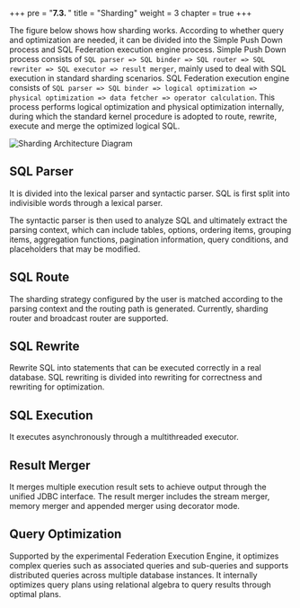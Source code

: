 +++
pre = "<b>7.3. </b>"
title = "Sharding"
weight = 3
chapter = true
+++

The figure below shows how sharding works. According to whether query and optimization are needed, it can be divided into the Simple Push Down process and SQL Federation execution engine process. 
Simple Push Down process consists of `SQL parser => SQL binder => SQL router => SQL rewriter => SQL executor => result merger`, mainly used to deal with SQL execution in standard sharding scenarios. 
SQL Federation execution engine consists of `SQL parser => SQL binder => logical optimization => physical optimization => data fetcher => operator calculation`. 
This process performs logical optimization and physical optimization internally, during which the standard kernel procedure is adopted to route, rewrite, execute and merge the optimized logical SQL.

![Sharding Architecture Diagram](https://shardingsphere.apache.org/document/current/img/sharding/sharding_architecture_en_v3.png)

## SQL Parser

It is divided into the lexical parser and syntactic parser. SQL is first split into indivisible words through a lexical parser. 

The syntactic parser is then used to analyze SQL and ultimately extract the parsing context, which can include tables, options, ordering items, grouping items, aggregation functions, pagination information, query conditions, and placeholders that may be modified.

## SQL Route

The sharding strategy configured by the user is matched according to the parsing context and the routing path is generated. Currently, sharding router and broadcast router are supported.

## SQL Rewrite

Rewrite SQL into statements that can be executed correctly in a real database. SQL rewriting is divided into rewriting for correctness and rewriting for optimization. 

## SQL Execution

 It executes asynchronously through a multithreaded executor.

## Result Merger

It merges multiple execution result sets to achieve output through the unified JDBC interface. The result merger includes the stream merger, memory merger and appended merger using decorator mode.

## Query Optimization

Supported by the experimental Federation Execution Engine, it optimizes complex queries such as associated queries and sub-queries and supports distributed queries across multiple database instances. It internally optimizes query plans using relational algebra to query results through optimal plans.
